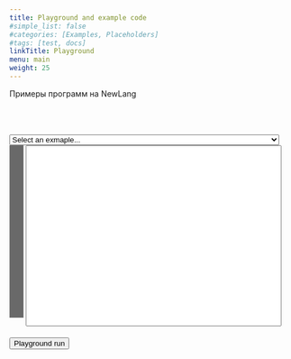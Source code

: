 ```yaml
---
title: Playground and example code
#simple_list: false
#categories: [Examples, Placeholders]
#tags: [test, docs]
linkTitle: Playground
menu: main
weight: 25
---
```


Примеры программ на NewLang


<style>
    .rownr {width: 5%; overflow-y: hidden; background-color: rgb(105,105,105); color: white; 
           text-align: right; vertical-align:top; resize: none;}
    .txt {width: 90%; overflow-x: scroll; resize: none; font-family: monospace;}
    .out {width: 95%; font-family: monospace;}
    .error {background-color: rgb(255, 180, 180); }
    .pgbox {margin-top: 4rem;}
</style>

<div class="pgbox">
<select class="c10" style="width: 95%;" onchange="SelectExample(this);" id="example_list"> 
    <option selected="selected" value="" id="example_start">Select an exmaple...</option>
    <option>Hello, world!</option>
    <option>Rational numbers without limitation of precision</option>
    <option>Factorial 40</option>
    <option>Factorial 40 with DSL syntax</option>
    <option>Tensor example</option>
</select>
<div>
    <textarea class="rownr" rows="20" 
    cols="3" value="1" readonly></textarea>
    <span>
        <textarea 
        class="txt" 
        rows="20" 
        id="playground"
        cols="150" 
        nowrap="nowrap" 
        wrap="off"
        autocomplete="off" 
        autocorrect="off" 
        autocapitalize="off" 
        spellcheck="false"
        onclick="selectionchanged(this)" 
        onkeyup="keyup(this,event)" 
        oninput="input_changed(this)" 
        onscroll="scroll_changed(this)"></textarea><br/><br/>
<!--            <label>Current position: 
        </label><input id="sel_in" style="border-style:none" readonly>  -->
    </span>
</div>

<div>
    <button onclick="run_playground()">Playground run</button>
</div>

<div id="pg_out_div" class="pg_out" style="display:none">
    <label class="pg_out" style="display:none" >Playground version:</label>
    <input id="pg_version" class="pg_out" style="border-style:none; display:none" size="50" readonly>
    <p>Output: </p>
    <textarea class="out" rows="5" value="" id="playground_out" style="font-family: monospace; resize: none" readonly ></textarea>
</div>
</div>


<script>

if(window.location.search){
    const params = new Proxy(new URLSearchParams(window.location.search), {
      get: (searchParams, prop) => searchParams.get(prop),
    });
    // Get the value of "src" in eg "https://example.com/?src=source"
    if(params.src){
        document.getElementById('playground').value = unescape(params.src);
    }
    //alert(escape('#!../output/nlc \n\nprint(\'Hello, world!\\n\');\n'));
    // %23%21../output/nlc%20%0A%0Aprint%28%27Hello%2C%20world%21%5Cn%27%29%3B%0A
}

locations =[ "",
    "{{< source "hello.src" >}}",
    "{{< source "rational.src" >}}",
    "{{< source "fact_40.src" >}}",
    "{{< source "fact_40_dsl.src" >}}",
    "{{< source "tensor.src" >}}",
    ];

function SelectExample(sel){   

    srcLocation = locations[sel.selectedIndex];
    if (srcLocation != undefined && srcLocation != "") {
        obj = document.getElementById('playground');
        obj.value = locations[sel.selectedIndex];
        input_changed(obj);
    } 
}



function populate_rownr(obj_rownr, cntline){
    obj_rownr.value = '';
    for (let i = 1; i <= cntline; i++) {
      obj_rownr.value += i;
      obj_rownr.value += '\n';
    }
}

function input_changed(obj_txt)
    {
        obj_rownr = obj_txt.parentElement.parentElement.getElementsByTagName('textarea')[0];
        cntline = obj_txt.value.split('\n').length
        if(cntline == 0) cntline = 1;
        tmp_arr = obj_rownr.value.split('\n');
        cntline_old = parseInt(tmp_arr[tmp_arr.length - 1], 10);
        // if there was a change in line count
        if(cntline != cntline_old)
        {
            obj_rownr.cols = cntline.toString().length; // new width of txt_rownr
            populate_rownr(obj_rownr, cntline);
            scroll_changed(obj_txt);
        }
        selectionchanged(obj_txt);
    }

function scroll_changed(obj_txt)
    {
        obj_rownr = obj_txt.parentElement.parentElement.getElementsByTagName('textarea')[0];
        scrollsync(obj_txt,obj_rownr);
    }
    
function scrollsync(obj1, obj2)
    {
        // scroll text in object id1 the same as object id2
        obj2.scrollTop = obj1.scrollTop;
    }


function selectionchanged(obj)
{
    /*
    var substr = obj.value.substring(0,obj.selectionStart).split('\n');
    var row = substr.length;
    var col = substr[substr.length-1].length;
    var tmpstr = '(' + row.toString() + ',' + col.toString() + ')';
    // if selection spans over
    if(obj.selectionStart != obj.selectionEnd)
    {
        substr = obj.value.substring(obj.selectionStart, obj.selectionEnd).split('\n');
        row += substr.length - 1;
        col = substr[substr.length-1].length;
        tmpstr += ' - (' + row.toString() + ',' + col.toString() + ')';
    }
    obj.parentElement.getElementsByTagName('input')[0].value = tmpstr;
    */
}

function keyup(obj, e)
{
    if(e.keyCode == 13 || (e.keyCode >= 33 && e.keyCode <= 40)){
        selectionchanged(obj, e.keyCode);
    }
        document.getElementById('example_list').value = "";
}





function run_playground(){   

    //document.getElementById('pg_out_div').style.display = 'none';

    for (let el of document.querySelectorAll('.pg_out')) {
        el.style.display="none";
    }

    // 1. Создаём новый XMLHttpRequest-объект
    let xhr = new XMLHttpRequest();
    xhr.timeout = 5000;
    xhr.responseType = 'json';
    
    let server = 'http://81.200.157.226';
    if(window.location.hostname == 'localhost'){
        server = 'http://localhost:80';
    }

    let url =  new URL('/cgi-bin/playground.cgi?'+escape(document.getElementById('playground').value), server);

    // 2. Настраиваем его: GET-запрос по URL /article/.../load
    xhr.open('GET', url);

    // 3. Отсылаем запрос
    xhr.send();

    // 4. Этот код сработает после того, как мы получим ответ сервера
    xhr.onload = function() {
        out = document.getElementById('playground_out');
        out.value = unescape(xhr.response.out);
        //document.getElementById('playground_out').value = unescape(xhr.response.out);
        document.getElementById('pg_version').value = unescape(xhr.response.version);
        document.getElementById('pg_out_div').style.display = 'block';

        for (let el of document.querySelectorAll('.pg_out')) {
            el.style.display="";
        }

        if (xhr.status != 200) { // анализируем HTTP-статус ответа, если статус не 200, то произошла ошибка
            alert(`Error ${xhr.status}: ${xhr.statusText}`); // Например, 404: Not Found
            out.classList.add("error");
            //document.getElementById('playground_out').value = unescape(xhr.response.out);
        } else { // если всё прошло гладко, выводим результат
            //alert(`Готово, получили ${xhr.response.length} байт`); // response -- это ответ сервера
            out.classList.remove("error");
        }
    };

    xhr.onprogress = function(event) {
      if (event.lengthComputable) {
        //alert(`Получено ${event.loaded} из ${event.total} байт`);
      } else {
        //alert(`Получено ${event.loaded} байт`); // если в ответе нет заголовка Content-Length
      }

    };

    xhr.onerror = function() {
        document.getElementById('playground_out').classList.add("error");
        alert("Request failed!");
    };
}
</script>